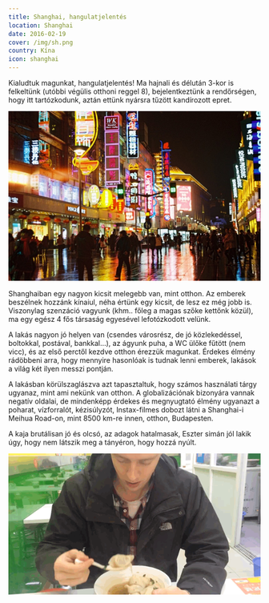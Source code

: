 ```yaml
---
title: Shanghai, hangulatjelentés
location: Shanghai
date: 2016-02-19
cover: /img/sh.png
country: Kína
icon: shanghai
---
```

Kialudtuk magunkat, hangulatjelentés! Ma hajnali és délután 3-kor is felkeltünk (utóbbi végülis otthoni reggel 8), bejelentkeztünk a rendőrségen, hogy itt tartózkodunk, aztán ettünk nyársra tűzött kandírozott epret.

![Shanghai esti fényei](../../img/sh-hangulat.jpg)

Shanghaiban egy nagyon kicsit melegebb van, mint otthon. Az emberek beszélnek hozzánk kínaiul, néha értünk egy kicsit, de lesz ez még jobb is. Viszonylag szenzáció vagyunk (khm.. főleg a magas szőke kettőnk közül), ma egy egész 4 fős társaság egyesével lefotózkodott velünk.

A lakás nagyon jó helyen van (csendes városrész, de jó közlekedéssel, boltokkal, postával, bankkal…), az ágyunk puha, a WC ülőke fűtött (nem vicc), és az első perctől kezdve otthon érezzük magunkat. Érdekes élmény rádöbbeni arra, hogy mennyire hasonlóak is tudnak lenni emberek, lakások a világ két ilyen messzi pontján.

A lakásban körülszaglászva azt tapasztaltuk, hogy számos használati tárgy ugyanaz, mint ami nekünk van otthon. A globalizációnak bizonyára vannak negatív oldalai, de mindenképp érdekes és megnyugtató élmény ugyanazt a poharat, vízforralót, kézisúlyzót, Instax-filmes dobozt látni a Shanghai-i Meihua Road-on, mint 8500 km-re innen, otthon, Budapesten.

A kaja brutálisan jó és olcsó, az adagok hatalmasak, Eszter simán jól lakik úgy, hogy nem látszik meg a tányéron, hogy hozzá nyúlt.

![Samu levest kanalaz](../../img/0219baoloop.gif)
